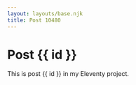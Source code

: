 ```yaml
---
layout: layouts/base.njk
title: Post 10480
---
```


# Post {{ id }}

This is post {{ id }} in my Eleventy project.
